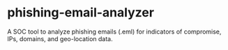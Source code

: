 # phishing-email-analyzer
A SOC tool to analyze phishing emails (.eml) for indicators of compromise, IPs, domains, and geo-location data.
